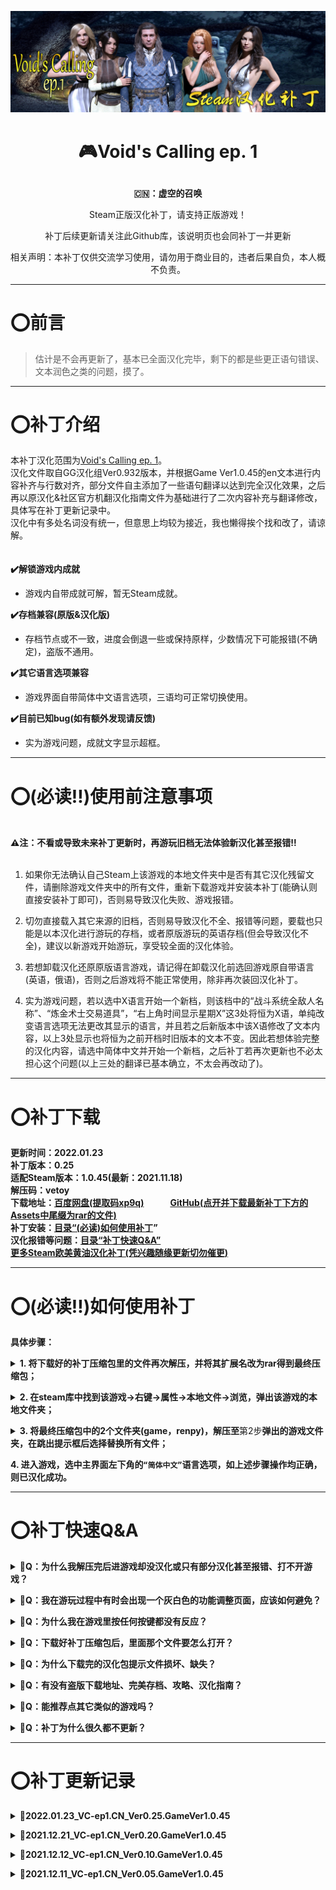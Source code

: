 ![image](https://github.com/Vetoyi/CN_Patch.Voids_Calling_ep.1/blob/main/%E5%B0%81%E9%9D%A2(Void's%20Calling%20ep.1).jpg)
# <p align="center">:video_game:Void's Calling ep. 1</p>
**<p align="center">:cn:：虚空的召唤</p>**
<p align="center">Steam正版汉化补丁，请支持正版游戏！</p>
<p align="center">补丁后续更新请关注此Github库，该说明页也会同补丁一并更新</p>
<p align="center">相关声明：本补丁仅供交流学习使用，请勿用于商业目的，违者后果自负，本人概不负责。</p>

***

# :o:前言
> 估计是不会再更新了，基本已全面汉化完毕，剩下的都是些更正语句错误、文本润色之类的问题，摸了。

***

# :o:补丁介绍
本补丁汉化范围为[Void's Calling ep. 1](https://store.steampowered.com/app/1212020/Voids_Calling_ep1/)。
<br>汉化文件取自GG汉化组Ver0.932版本，并根据Game Ver1.0.45的en文本进行内容补齐与行数对齐，部分文件自主添加了一些语句翻译以达到完全汉化效果，之后再以原汉化&社区官方机翻汉化指南文件为基础进行了二次内容补充与翻译修改，具体写在补丁更新记录中。
<br>汉化中有多处名词没有统一，但意思上均较为接近，我也懒得挨个找和改了，请谅解。
<br><br><br>
**:heavy_check_mark:解锁游戏内成就**
- 游戏内自带成就可解，暂无Steam成就。

**:heavy_check_mark:存档兼容(原版&汉化版)**
- 存档节点或不一致，进度会倒退一些或保持原样，少数情况下可能报错(不确定)，盗版不通用。

**:heavy_check_mark:其它语言选项兼容**
- 游戏界面自带简体中文语言选项，三语均可正常切换使用。

**:heavy_check_mark:目前已知bug(如有额外发现请反馈)**
- 实为游戏问题，成就文字显示超框。

***

# :o:(必读:bangbang:)使用前注意事项
<br>**:warning:注：不看或导致未来补丁更新时，再游玩旧档无法体验新汉化甚至报错:bangbang:**<br>
<br>
1. 如果你无法确认自己Steam上该游戏的本地文件夹中是否有其它汉化残留文件，请删除游戏文件夹中的所有文件，重新下载游戏并安装本补丁(能确认则直接安装补丁即可)，否则易导致汉化失败、游戏报错。

2. 切勿直接载入其它来源的旧档，否则易导致汉化不全、报错等问题，要载也只能是以本汉化进行游玩的存档，或者原版游玩的英语存档(但会导致汉化不全)，建议以新游戏开始游玩，享受较全面的汉化体验。

3. 若想卸载汉化还原原版语言游戏，请记得在卸载汉化前选回游戏原自带语言(英语，俄语)，否则之后游戏将不能正常使用，除非再次装回汉化补丁。

4. 实为游戏问题，若以选中X语言开始一个新档，则该档中的“战斗系统全敌人名称”、“炼金术士交易道具”，“右上角时间显示星期X”这3处将恒为X语，单纯改变语言选项无法更改其显示的语言，并且若之后新版本中该X语修改了文本内容，以上3处显示也将恒为之前开档时旧版本的文本不变。因此若想体验完整的汉化内容，请选中简体中文并开始一个新档，之后补丁若再次更新也不必太担心这个问题(以上三处的翻译已基本确立，不太会再改动了)。

***

# :o:补丁下载
**更新时间：2022.01.23
<br>补丁版本：0.25
<br>适配Steam版本：1.0.45(最新：2021.11.18)
<br>解压码：vetoy
<br>下载地址：[百度网盘(提取码xp9q)]()　　　[GitHub(点开并下载最新补丁下方的Assets中尾缀为rar的文件)](https://github.com/Vetoyi/CN_Patch.Voids_Calling_ep.1/releases)
<br>补丁安装：[目录“(必读)如何使用补丁](https://github.com/Vetoyi/CN_Patch.Voids_Calling_ep.1#o必读bangbang如何使用补丁)”
<br>汉化报错等问题：[目录“补丁快速Q&A”](https://github.com/Vetoyi/CN_Patch.Voids_Calling_ep.1#o补丁快速qa)
<br>[更多Steam欧美黄油汉化补丁(凭兴趣随缘更新切勿催更)](https://github.com/Vetoyi/CN_Patch.RenPy_Games)**

***

# :o:(必读:bangbang:)如何使用补丁
**具体步骤：**

**<details><summary>1. 将下载好的补丁压缩包里的文件再次解压，并将其扩展名改为rar得到最终压缩包；</summary>**
>下图仅为举例，请结合实际根据补丁汉化的游戏进行调整
> ![image](https://github.com/Vetoyi/CN_Patch.Being_A_DIK/blob/main/(%E5%BF%85%E8%AF%BB%E2%80%BC%EF%B8%8F)%E5%A6%82%E4%BD%95%E4%BD%BF%E7%94%A8%E8%A1%A5%E4%B8%81/01.jpg)
> ![image](https://github.com/Vetoyi/CN_Patch.Being_A_DIK/blob/main/(%E5%BF%85%E8%AF%BB%E2%80%BC%EF%B8%8F)%E5%A6%82%E4%BD%95%E4%BD%BF%E7%94%A8%E8%A1%A5%E4%B8%81/02.jpg)</details>

**<details><summary>2. 在steam库中找到该游戏→右键→属性→本地文件→浏览，弹出该游戏的本地文件夹；</summary>**
>下图仅为举例，请结合实际根据补丁汉化的游戏进行调整
> <br>![image](https://github.com/Vetoyi/CN_Patch.Being_A_DIK/blob/main/(%E5%BF%85%E8%AF%BB%E2%80%BC%EF%B8%8F)%E5%A6%82%E4%BD%95%E4%BD%BF%E7%94%A8%E8%A1%A5%E4%B8%81/03.jpg)
> ![image](https://github.com/Vetoyi/CN_Patch.Being_A_DIK/blob/main/(%E5%BF%85%E8%AF%BB%E2%80%BC%EF%B8%8F)%E5%A6%82%E4%BD%95%E4%BD%BF%E7%94%A8%E8%A1%A5%E4%B8%81/04.jpg)</details>

**<details><summary>3. 将最终压缩包中的2个文件夹(game，renpy)，解压至**第2步**弹出的游戏文件夹，在跳出提示框后选择替换所有文件；</summary>**
>下图仅为举例，请结合实际根据补丁汉化的游戏进行调整
> ![image](https://github.com/Vetoyi/CN_Patch.Being_A_DIK/blob/main/(%E5%BF%85%E8%AF%BB%E2%80%BC%EF%B8%8F)%E5%A6%82%E4%BD%95%E4%BD%BF%E7%94%A8%E8%A1%A5%E4%B8%81/05.jpg)
</details>

**4. 进入游戏，选中主界面左下角的`“简体中文”`语言选项，如上述步骤操作均正确，则已汉化成功。**

***

# :o:补丁快速Q&A
**<details><summary>:red_circle:Q：为什么我解压完后进游戏却没汉化或只有部分汉化甚至报错、打不开游戏？</summary>**
> :green_circle:A：确认是否完成以下所有操作，如果全部都做到却还不行，再留言反馈：
> 1. 根据[目录“(必读)如何使用补丁”](https://github.com/Vetoyi/CN_Patch.Voids_Calling_ep.1#o必读bangbang如何使用补丁)正确解压最新汉化补丁，别把文件放错位置，否则你可能会报错连游戏都打不开；
> 
> 2. 如果你无法确认自己Steam上该游戏的本地文件夹中是否有其它汉化残留文件，请删除该游戏文件夹中的所有文件，重新下载游戏并安装本补丁(能确认则直接安装补丁即可)；
>>下图仅为举例，请结合实际根据补丁汉化的游戏进行调整
>>![image](https://github.com/Vetoyi/CN_Patch.Being_A_DIK/blob/main/%E8%A1%A5%E4%B8%81%E5%BF%AB%E9%80%9FQ%26A/01.jpg)
> 3. 进入游戏，选中主界面左下角的`“简体中文”`语言选项；
> 4. 以上步骤均完成后，则应已有汉化，如为第一次使用本汉化补丁，切勿直接载入其它来源的旧档，否则易导致汉化不全、报错等问题，要载也只能是以本汉化进行游玩的存档，或者原版游玩的英语存档(但会导致汉化不全)，建议以新游戏开始游玩，享受较全面的汉化体验。</details>

**<details><summary>:red_circle:Q：我在游玩过程中有时会出现一个灰白色的功能调整页面，应该如何避免？</summary>**
> :green_circle:A：确保你没有开启大写锁定及中文输入法，要是开了大写锁定再按`“g”键`就会进功能页(`“Shift+g”键`也会)，这里通常是用来调整画面渲染方式的，如果你的游戏画面时常卡顿滞留，就可以在这里进行调试；但如果你并不需要而只是误进，那么每次一进到该页面就请直接点击下方的`“返回游戏/Return”键`退出该页面。
> 通常只需要关闭大写锁定就能避免该问题，但如果还是不行，请试着重复按几遍`“Shift”键`或`“Shift+Tab”键`，或者按一遍`“Shift+g”键`也可以，在这之后再按`“g”键`应该就正常了。
>> ![image](https://github.com/Vetoyi/CN_Patch.Being_A_DIK/blob/main/%E8%A1%A5%E4%B8%81%E5%BF%AB%E9%80%9FQ%26A/04.jpg)</details>

**<details><summary>:red_circle:Q：为什么我在游戏里按任何按键都没有反应？</summary>**
> :green_circle:A：你可能开启了中文输入法，请将其关闭并切换保持在英语键盘(如下图所示，没有请自行百度)；如果你没有也不愿意装英语键盘，请试着把你的输入法状态调整为英语，再进游戏也许能正常按按键键，但如果不行请花时间研究一下英语键盘。
>> ![image](https://github.com/Vetoyi/CN_Patch.Being_A_DIK/blob/main/%E8%A1%A5%E4%B8%81%E5%BF%AB%E9%80%9FQ%26A/03.jpg)</details>

**<details><summary>:red_circle:Q：下载好补丁压缩包后，里面那个文件要怎么打开？</summary>**
> :green_circle:A：百度“如何更改文件扩展名”，学会之后将下载好的补丁压缩包里的文件的扩展名改为rar，并对其再次解压得到最终压缩包；如果你连压缩包都打不开，请百度并下载个压缩包软件。</details>

**<details><summary>:red_circle:Q：为什么下载完的汉化包提示文件损坏、缺失？</summary>**
> :green_circle:A：说明你下载的过程或者电脑环境有问题，可能是杀毒软件等因素，需要你自行研究，我也无能为力。</details>

**<details><summary>:red_circle:Q：有没有盗版下载地址、完美存档、攻略、汉化指南？</summary>**
> :green_circle:A：没有别问，我只分享汉化补丁。</details>

**<details><summary>:red_circle:Q：能推荐点其它类似的游戏吗？</summary>**
> :green_circle:A：这个还是交给评论区的各位推荐吧，大家的黄油阅历肯定比我要丰富。</details>

**<details><summary>:red_circle:Q：补丁为什么很久都不更新？</summary>**
> :green_circle:A：摸鱼善哉，请勿催更，我不会保证有什么更新速度或者后续更新，甚至可能以后游戏出新版本导致补丁无法适配了我都不会更新，但既然现在能玩就抓紧好好享乐吧！</details>

***

# :o:补丁更新记录
**<details><summary>:beginner:2022.01.23_VC-ep1.CN_Ver0.25.GameVer1.0.45</summary>**
- 修正部分对话选项汉化错误
- 重新翻译所有任务内容</details>

**<details><summary>:beginner:2021.12.21_VC-ep1.CN_Ver0.20.GameVer1.0.45</summary>**
- 增加简体中文语言选项
- 新增汉化内容(场景地点名称，场景信息介绍，战斗系统全敌人名称，炼金术士交易道具，右上角时间显示星期X，游戏成就及介绍)
- 修改完善部分翻译(背包内道具名称及使用说明，战斗系统选项及说明，战斗记录，战斗浮屏文本效果，角色详情及相关效果)
- 修改部分对话&名词&选项翻译，更正部分语句错误</details>

**<details><summary>:beginner:2021.12.12_VC-ep1.CN_Ver0.10.GameVer1.0.45</summary>**
- 新增汉化内容(背包内道具名称及使用说明、战斗系统选项说明、战斗记录、战斗浮屏文本效果)</details>

**<details><summary>:beginner:2021.12.11_VC-ep1.CN_Ver0.05.GameVer1.0.45</summary>**
- 首次发布补丁</details>
